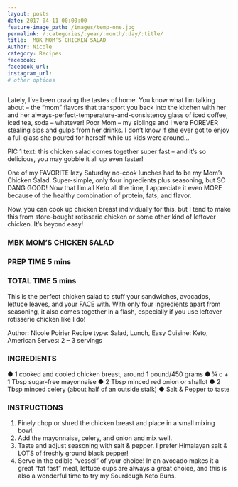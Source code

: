 ```yaml
---
layout: posts
date: 2017-04-11 00:00:00
feature-image_path: /images/temp-one.jpg
permalink: /:categories/:year/:month/:day/:title/
title:  MBK MOM’S CHICKEN SALAD
Author: Nicole
category: Recipes
facebook:
facebook_url:
instagram_url:
# other options
---
```


Lately, I’ve been craving the tastes of home. You know what I’m talking about – the “mom” flavors that transport you back into the kitchen with her and her always-perfect-temperature-and-consistency glass of iced coffee, iced tea, soda – whatever! Poor Mom – my siblings and I were FOREVER stealing sips and gulps from her drinks. I don’t know if she ever got to enjoy a full glass she poured for herself while us kids were around…

PIC 1 text: this chicken salad comes together super fast – and it’s so delicious, you may gobble it all up even faster!

One of my FAVORITE lazy Saturday no-cook lunches had to be my Mom’s Chicken Salad. Super-simple, only four ingredients plus seasoning, but SO DANG GOOD! Now that I’m all Keto all the time, I appreciate it even MORE because of the healthy combination of protein, fats, and flavor.

Now, you can cook up chicken breast individually for this, but I tend to make this from store-bought rotisserie chicken or some other kind of leftover chicken. It’s beyond easy!

### MBK MOM’S CHICKEN SALAD
### PREP TIME 5 mins
### TOTAL TIME 5 mins

This is the perfect chicken salad to stuff your sandwiches, avocados, lettuce leaves, and your FACE with. With only four ingredients apart from seasoning, it also comes together in a flash, especially if you use leftover rotisserie chicken like I do!

Author: Nicole Poirier
Recipe type: Salad, Lunch, Easy
Cuisine: Keto, American
Serves: 2 – 3 servings

### INGREDIENTS

●	1 cooked and cooled chicken breast, around 1 pound/450 grams
●	¼ c + 1 Tbsp sugar-free mayonnaise
●	2 Tbsp minced red onion or shallot
●	2 Tbsp minced celery (about half of an outside stalk)
●	Salt & Pepper to taste


### INSTRUCTIONS

1.	Finely chop or shred the chicken breast and place in a small mixing bowl.
2.	Add the mayonnaise, celery, and onion and mix well.
3.	Taste and adjust seasoning with salt & pepper. I prefer Himalayan salt & LOTS of freshly ground black pepper!
4.	Serve in the edible “vessel” of your choice! In an avocado makes it a great “fat fast” meal, lettuce cups are always a great choice, and this is also a wonderful time to try my Sourdough Keto Buns.
